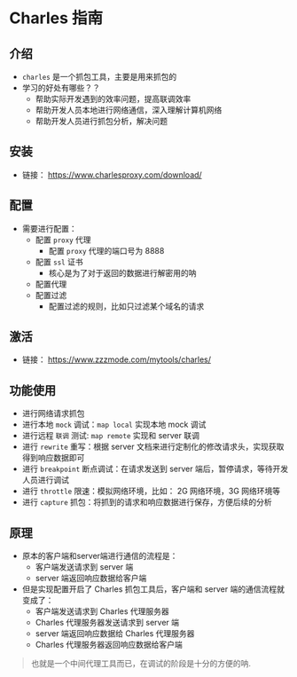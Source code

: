 # Charles 指南


## 介绍
* `charles` 是一个抓包工具，主要是用来抓包的
* 学习的好处有哪些？？
    * 帮助实际开发遇到的效率问题，提高联调效率
    * 帮助开发人员本地进行网络通信，深入理解计算机网络
    * 帮助开发人员进行抓包分析，解决问题

## 安装
* 链接： https://www.charlesproxy.com/download/

## 配置
* 需要进行配置：
    * 配置 `proxy` 代理
        * 配置 `proxy` 代理的端口号为 8888
    * 配置 `ssl` 证书
        * 核心是为了对于返回的数据进行解密用的呐
    * 配置代理
    * 配置过滤
        * 配置过滤的规则，比如只过滤某个域名的请求

## 激活
* 链接： https://www.zzzmode.com/mytools/charles/

## 功能使用
* 进行网络请求抓包
* 进行本地 `mock` 调试：`map local` 实现本地 mock 调试
* 进行远程 `联调` 测试: `map remote` 实现和 server 联调
* 进行 `rewrite` 重写：根据 server 文档来进行定制化的修改请求头，实现获取得到响应数据即可
* 进行 `breakpoint` 断点调试：在请求发送到 server 端后，暂停请求，等待开发人员进行调试
* 进行 `throttle` 限速：模拟网络环境，比如： 2G 网络环境，3G 网络环境等
* 进行 `capture` 抓包：将抓到的请求和响应数据进行保存，方便后续的分析

## 原理
* 原本的客户端和server端进行通信的流程是：
    * 客户端发送请求到 server 端
    * server 端返回响应数据给客户端
* 但是实现配置开启了 Charles 抓包工具后，客户端和 server 端的通信流程就变成了：
    * 客户端发送请求到 Charles 代理服务器
    * Charles 代理服务器发送请求到 server 端
    * server 端返回响应数据给 Charles 代理服务器
    * Charles 代理服务器返回响应数据给客户端
> 也就是一个中间代理工具而已，在调试的阶段是十分的方便的呐.